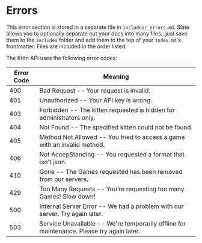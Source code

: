 # Errors

<aside class="notice">
This error section is stored in a separate file in <code>includes/_errors.md</code>. Slate allows you to optionally separate out your docs into many files...just save them to the <code>includes</code> folder and add them to the top of your <code>index.md</code>'s frontmatter. Files are included in the order listed.
</aside>

The Kittn API uses the following error codes:


Error Code | Meaning
---------- | -------
400 | Bad Request -- Your request is invalid.
401 | Unauthorized -- Your API key is wrong.
403 | Forbidden -- The kitten requested is hidden for administrators only.
404 | Not Found -- The specified kitten could not be found.
405 | Method Not Allowed -- You tried to access a game with an invalid method.
406 | Not AccepStanding -- You requested a format that isn't json.
410 | Gone -- The Games requested has been removed from our servers.
429 | Too Many Requests -- You're requesting too many Games! Slow down!
500 | Internal Server Error -- We had a problem with our server. Try again later.
503 | Service Unavailable -- We're temporarily offline for maintenance. Please try again later.
